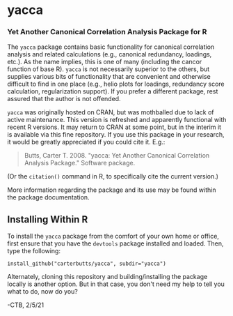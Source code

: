 # yacca

### Yet Another Canonical Correlation Analysis Package for R

The `yacca` package contains basic functionality for canonical correlation analysis and related calculations (e.g., canonical redundancy, loadings, etc.).  As the name implies, this is one of many (including the cancor function of base R).  `yacca` is not necessarily superior to the others, but supplies various bits of functionality that are convenient and otherwise difficult to find in one place (e.g., helio plots for loadings, redundancy score calculation, regularization support).  If you prefer a different package, rest assured that the author is not offended.

`yacca` was originally hosted on CRAN, but was mothballed due to lack of active maintenance.  This version is refreshed and apparently functional with recent R versions.  It may return to CRAN at some point, but in the interim it is available via this fine repository.  If you use this package in your research, it would be greatly appreciated if you could cite it.  E.g.:

> Butts, Carter T.  2008.  "yacca: Yet Another Canonical Correlation Analysis Package."  Software package.

(Or the `citation()` command in R, to specifically cite the current version.)

More information regarding the package and its use may be found within the package documentation.

## Installing Within R

To install the `yacca` package from the comfort of your own home or office, first ensure that you have the `devtools` package installed and loaded.  Then, type the following:

	install_github("carterbutts/yacca", subdir="yacca")

Alternately, cloning this repository and building/installing the package locally is another option.  But in that case, you don't need my help to tell you what to do, now do you?

\-CTB, 2/5/21
